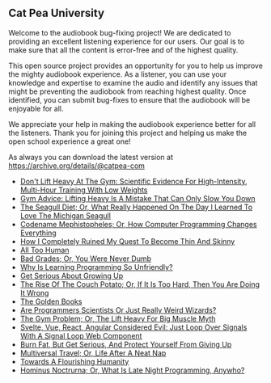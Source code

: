 Cat Pea University
---

Welcome to the audiobook bug-fixing project! We are dedicated to providing an excellent listening experience for our users. Our goal is to make sure that all the content is error-free and of the highest quality.

This open source project provides an opportunity for you to help us improve the mighty audiobook experience. As a listener, you can use your knowledge and expertise to examine the audio and identify any issues that might be preventing the audiobook from reaching highest quality. Once identified, you can submit bug-fixes to ensure that the audiobook will be enjoyable for all.

We appreciate your help in making the audiobook experience better for all the listeners. Thank you for joining this project and helping us make the open school experience a great one!

As always you can download the latest version at https://archive.org/details/@catpea-com

- [Don't Lift Heavy At The Gym: Scientific Evidence For High-Intensity, Multi-Hour Training With Low Weights](docs/poem-1634.mp3)
- [Gym Advice: Lifting Heavy Is A Mistake That Can Only Slow You Down](docs/poem-1633.mp3)
- [The Seagull Diet; Or, What Really Happened On The Day I Learned To Love The Michigan Seagull](docs/poem-1632.mp3)
- [Codename Mephistopheles; Or, How Computer Programming Changes Everything](docs/poem-1631.mp3)
- [How I Completely Ruined My Quest To Become Thin And Skinny](docs/poem-1630.mp3)
- [All Too Human](docs/poem-1629.mp3)
- [Bad Grades; Or, You Were Never Dumb](docs/poem-1628.mp3)
- [Why Is Learning Programming So Unfriendly?](docs/poem-1627.mp3)
- [Get Serious About Growing Up](docs/poem-1626.mp3)
- [The Rise Of The Couch Potato; Or, If It Is Too Hard, Then You Are Doing It Wrong](docs/poem-1625.mp3)
- [The Golden Books](docs/poem-1624.mp3)
- [Are Programmers Scientists Or Just Really Weird Wizards?](docs/poem-1623.mp3)
- [The Gym Problem; Or, The Lift Heavy For Big Muscle Myth](docs/poem-1622.mp3)
- [Svelte, Vue, React, Angular Considered Evil: Just Loop Over Signals With A Signal Loop Web Component](docs/poem-1621.mp3)
- [Burn Fat, But Get Serious, And Protect Yourself From Giving Up](docs/poem-1620.mp3)
- [Multiversal Travel; Or, Life After A Neat Nap](docs/poem-1619.mp3)
- [Towards A Flourishing Humanity](docs/poem-1618.mp3)
- [Hominus Noctrurna; Or, What Is Late Night Programming, Anywho?](docs/poem-1617.mp3)

